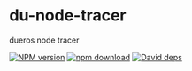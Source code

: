 # du-node-tracer
dueros node tracer

[![NPM version][npm-image]][npm-url]
[![npm download][download-image]][download-url]
[![David deps][david-image]][david-url]

[npm-image]: https://img.shields.io/npm/v/du-node-tracer.svg
[npm-url]: https://npmjs.com/package/du-node-tracer
[download-image]: https://img.shields.io/npm/dm/du-node-tracer.svg
[download-url]: https://npmjs.com/package/du-node-tracer
[david-image]: https://img.shields.io/david/imcooder/du-node-tracer.svg
[david-url]: https://david-dm.org/imcooder/du-node-tracer
